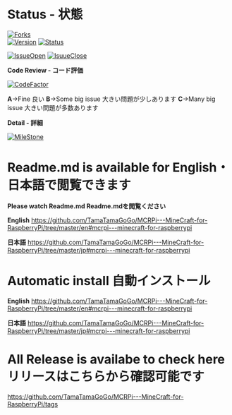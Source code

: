 # Status - 状態

[![Forks](https://img.shields.io/github/forks/TamaTamaGoGo/MCRPi---MineCraft-for-RaspberryPi?label=Forks%21&style=social)](https://github.com/TamaTamaGoGo/MCRPi---MineCraft-for-RaspberryPi#status---状態)  
[![Version](https://img.shields.io/badge/Version-v.1.0-lightgrey)](https://github.com/TamaTamaGoGo/MCRPi---MineCraft-for-RaspberryPi/releases)
[![Status](https://img.shields.io/badge/Status-BetaVersion-red)](https://github.com/TamaTamaGoGo/MCRPi---MineCraft-for-RaspberryPi/releases)

[![IssueOpen](https://img.shields.io/github/issues-raw/TamaTamaGoGo/MCRPi---MineCraft-for-RaspberryPi?color=red)]()
[![IsuueClose](https://img.shields.io/github/issues-raw/TamaTamaGoGo/MCRPi---MineCraft-for-RaspberryPi?color=red)]()

**Code Review - コード評価** 

[![CodeFactor](https://www.codefactor.io/repository/github/tamatamagogo/mcrpi---minecraft-for-raspberrypi/badge/legacypython)](https://www.codefactor.io/repository/github/tamatamagogo/mcrpi---minecraft-for-raspberrypi/overview/legacypython)

**A**->Fine 良い  **B**->Some big issue 大きい問題が少しあります  **C**->Many big issue 大きい問題が多数あります



**Detail - 詳細**

[![MileStone](https://img.shields.io/badge/MileStone-20%25-9cf)](https://github.com/TamaTamaGoGo/MCRPi---MineCraft-for-RaspberryPi#status---状態)

# Readme.md is available for **English**・**日本語**で閲覧できます
**Please watch Readme.md  Readme.mdを閲覧ください**

**English** https://github.com/TamaTamaGoGo/MCRPi---MineCraft-for-RaspberryPi/tree/master/en#mcrpi---minecraft-for-raspberrypi

**日本語** https://github.com/TamaTamaGoGo/MCRPi---MineCraft-for-RaspberryPi/tree/master/jp#mcrpi---minecraft-for-raspberrypi

# Automatic install 自動インストール
**English** https://github.com/TamaTamaGoGo/MCRPi---MineCraft-for-RaspberryPi/tree/master/en#mcrpi---minecraft-for-raspberrypi

**日本語** https://github.com/TamaTamaGoGo/MCRPi---MineCraft-for-RaspberryPi/tree/master/jp#mcrpi---minecraft-for-raspberrypi

# All Release is availabe to check here リリースはこちらから確認可能です
https://github.com/TamaTamaGoGo/MCRPi---MineCraft-for-RaspberryPi/tags
